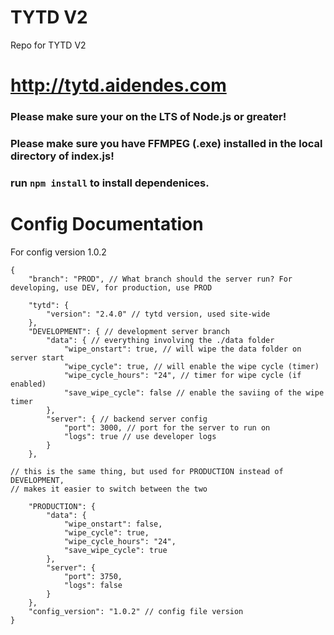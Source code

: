 # TYTD V2
 Repo for TYTD V2
# http://tytd.aidendes.com
### Please make sure your on the LTS of Node.js or greater!<br>
### Please make sure you have FFMPEG (.exe) installed in the local directory of index.js!<br>
### run ```npm install``` to install dependenices.

# Config Documentation
For config version 1.0.2
```
{
    "branch": "PROD", // What branch should the server run? For developing, use DEV, for production, use PROD

    "tytd": {
        "version": "2.4.0" // tytd version, used site-wide
    },
    "DEVELOPMENT": { // development server branch
        "data": { // everything involving the ./data folder
            "wipe_onstart": true, // will wipe the data folder on server start
            "wipe_cycle": true, // will enable the wipe cycle (timer)
            "wipe_cycle_hours": "24", // timer for wipe cycle (if enabled)
            "save_wipe_cycle": false // enable the saviing of the wipe timer
        },
        "server": { // backend server config
            "port": 3000, // port for the server to run on
            "logs": true // use developer logs
        }
    },

// this is the same thing, but used for PRODUCTION instead of DEVELOPMENT,
// makes it easier to switch between the two

    "PRODUCTION": { 
        "data": { 
            "wipe_onstart": false,
            "wipe_cycle": true,
            "wipe_cycle_hours": "24",
            "save_wipe_cycle": true
        },
        "server": {
            "port": 3750,
            "logs": false
        }
    },
    "config_version": "1.0.2" // config file version
}
```
